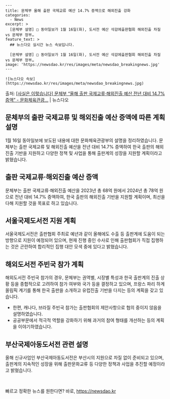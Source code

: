     ---
    title: 문체부 올해 출판 국제교류 예산 14.7% 증액으로 해외진출 강화
    categories:
      - News
    excerpt: >
      [문체부 설명] □ 동아일보가 1월 16일(화), 도서전 예산 삭감에출판협회 해외진출 차질 vs 문체부 정부…
    feature_text: >
      ## 뉴스다오 실시간 뉴스 속보입니다.
    
      [문체부 설명] □ 동아일보가 1월 16일(화), 도서전 예산 삭감에출판협회 해외진출 차질 vs 문체부 정부…
    image: 'https://newsdao.kr/res/images/meta/newsdao_breakingnews.jpg'
    ---
    
    ![뉴스다오 속보](https://newsdao.kr/res/images/meta/newsdao_breakingnews.jpg)

<p>출처: <a href="https://newsdao.kr/3021" rel="dofollow">[사실은 이렇습니다] 문체부 “올해 출판 국제교류·해외진출 예산 전년 대비 14.7% 증액” - 문화체육관광…</a> | 뉴스다오</p>

<h2 data-ke-size="size26">문체부의 출판 국제교류 및 해외진출 예산 증액에 따른 계획 설명</h2>
<p data-ke-size="size16">1월 16일 동아일보에 보도된 내용에 대한 문화체육관광부의 설명을 정리하였습니다. 문체부는 출판 국제교류 및 해외진출 예산을 전년 대비 14.7% 증액하여 한국 출판의 해외진출 기반을 지원하고 다양한 정책 및 사업을 통해 출판계의 성장을 지원할 계획이라고 밝혔습니다.</p>

<h2 data-ke-size="size26">출판 국제교류·해외진출 예산 증액</h2>
<p data-ke-size="size16">문체부는 출판 국제교류·해외진출 예산을 2023년 총 68억 원에서 2024년 총 78억 원으로 전년 대비 14.7% 증액하여, 한국 출판의 해외진출 기반을 지원할 계획이며, 최선을 다해 지원할 것을 목표로 하고 있습니다.</p>

<h2 data-ke-size="size26">서울국제도서전 지원 계획</h2>
<p data-ke-size="size16">서울국제도서전은 출판협회 주최로 예년과 같이 올해에도 수출 등 출판계에 도움이 되는 방향으로 지원이 예정되어 있으며, 현재 진행 중인 수사로 인해 출판협회가 직접 집행하는 것은 곤란하여 합리적인 집행 대안 모색 중에 있다고 밝혔습니다.</p>

<h2 data-ke-size="size26">해외도서전 주빈국 참가 계획</h2>
<p data-ke-size="size16">해외도서전 주빈국 참가의 경우, 문체부는 권역별, 시장별 특성과 한국 출판계의 진출 상황 등을 종합적으로 고려하여 참가 여부와 국가 등을 결정하고 있으며, 프랑스 파리 하계올림픽 계기를 통해 한국 출판을 소개하고 유럽진출 기반을 다지는 등의 계획을 갖고 있습니다.</p>
<ul>
<li>한편, 캐나다, 브라질 주빈국 참가는 출판협회의 제안사항으로 협의 중이지 않음을 설명하였습니다.</li>
<li>공공부문에서 적극적 역할을 강화하기 위해 과거의 참여 형태를 개선하는 등의 계획을 이야기하였습니다.</li>
</ul>

<h2 data-ke-size="size26">부산국제아동도서전 관련 설명</h2>
<p data-ke-size="size16">올해 신규사업인 부산국제아동도서전은 부산시의 지원으로 차질 없이 준비되고 있으며, 출판계의 지속적인 성장을 위해 출판문화교류 등 다양한 정책과 사업을 추진할 예정이라고 밝혔습니다.</p>
<p data-ke-size="size16">&nbsp;</p> 

빠르고 정확한 뉴스를 원한다면? 바로, <a href="https://newsdao.kr" rel="dofollow">https://newsdao.kr</a>


    
